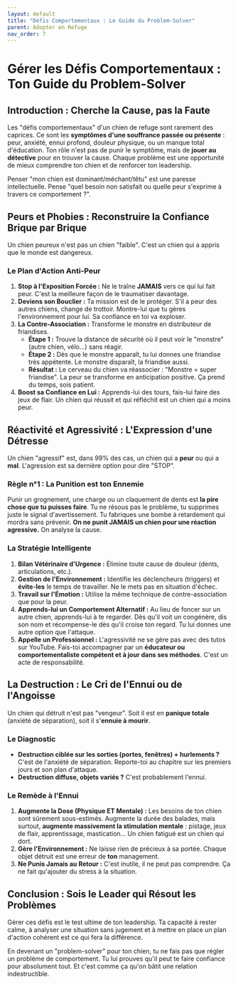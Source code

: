 ```yaml
---
layout: default
title: "Défis Comportementaux : Le Guide du Problem-Solver"
parent: Adopter en Refuge
nav_order: 7
---
```


# **Gérer les Défis Comportementaux : Ton Guide du Problem-Solver**

## **Introduction : Cherche la Cause, pas la Faute**

Les "défis comportementaux" d'un chien de refuge sont rarement des caprices. Ce sont les **symptômes d'une souffrance passée ou présente** : peur, anxiété, ennui profond, douleur physique, ou un manque total d'éducation. Ton rôle n'est pas de punir le symptôme, mais de **jouer au détective** pour en trouver la cause. Chaque problème est une opportunité de mieux comprendre ton chien et de renforcer ton leadership.

Penser "mon chien est dominant/méchant/têtu" est une paresse intellectuelle. Pense "quel besoin non satisfait ou quelle peur s'exprime à travers ce comportement ?".

## **Peurs et Phobies : Reconstruire la Confiance Brique par Brique**

Un chien peureux n'est pas un chien "faible". C'est un chien qui a appris que le monde est dangereux.

### **Le Plan d'Action Anti-Peur**

1.  **Stop à l'Exposition Forcée :** Ne le traîne **JAMAIS** vers ce qui lui fait peur. C'est la meilleure façon de le traumatiser davantage.
2.  **Deviens son Bouclier :** Ta mission est de le protéger. S'il a peur des autres chiens, change de trottoir. Montre-lui que tu gères l'environnement pour lui. Sa confiance en toi va exploser.
3.  **La Contre-Association :** Transforme le monstre en distributeur de friandises.
    *   **Étape 1 :** Trouve la distance de sécurité où il peut voir le "monstre" (autre chien, vélo...) sans réagir.
    *   **Étape 2 :** Dès que le monstre apparaît, tu lui donnes une friandise très appétente. Le monstre disparaît, la friandise aussi.
    *   **Résultat :** Le cerveau du chien va réassocier : "Monstre = super friandise". La peur se transforme en anticipation positive. Ça prend du temps, sois patient.
4.  **Boost sa Confiance en Lui :** Apprends-lui des tours, fais-lui faire des jeux de flair. Un chien qui réussit et qui réfléchit est un chien qui a moins peur.

## **Réactivité et Agressivité : L'Expression d'une Détresse**

Un chien "agressif" est, dans 99% des cas, un chien qui a **peur** ou qui a **mal**. L'agression est sa dernière option pour dire "STOP".

### **Règle n°1 : La Punition est ton Ennemie**

Punir un grognement, une charge ou un claquement de dents est **la pire chose que tu puisses faire**. Tu ne résous pas le problème, tu supprimes juste le signal d'avertissement. Tu fabriques une bombe à retardement qui mordra sans prévenir. **On ne punit JAMAIS un chien pour une réaction agressive.** On analyse la cause.

### **La Stratégie Intelligente**

1.  **Bilan Vétérinaire d'Urgence :** Élimine toute cause de douleur (dents, articulations, etc.).
2.  **Gestion de l'Environnement :** Identifie les déclencheurs (triggers) et **évite-les** le temps de travailler. Ne le mets pas en situation d'échec.
3.  **Travail sur l'Émotion :** Utilise la même technique de contre-association que pour la peur.
4.  **Apprends-lui un Comportement Alternatif :** Au lieu de foncer sur un autre chien, apprends-lui à te regarder. Dès qu'il voit un congénère, dis son nom et récompense-le dès qu'il croise ton regard. Tu lui donnes une autre option que l'attaque.
5.  **Appelle un Professionnel :** L'agressivité ne se gère pas avec des tutos sur YouTube. Fais-toi accompagner par un **éducateur ou comportementaliste compétent et à jour dans ses méthodes**. C'est un acte de responsabilité.

## **La Destruction : Le Cri de l'Ennui ou de l'Angoisse**

Un chien qui détruit n'est pas "vengeur". Soit il est en **panique totale** (anxiété de séparation), soit il s'**ennuie à mourir**.

### **Le Diagnostic**

*   **Destruction ciblée sur les sorties (portes, fenêtres) + hurlements ?** C'est de l'anxiété de séparation. Reporte-toi au chapitre sur les premiers jours et son plan d'attaque.
*   **Destruction diffuse, objets variés ?** C'est probablement l'ennui.

### **Le Remède à l'Ennui**

1.  **Augmente la Dose (Physique ET Mentale) :** Les besoins de ton chien sont sûrement sous-estimés. Augmente la durée des balades, mais surtout, **augmente massivement la stimulation mentale** : pistage, jeux de flair, apprentissage, mastication... Un chien fatigué est un chien qui dort.
2.  **Gère l'Environnement :** Ne laisse rien de précieux à sa portée. Chaque objet détruit est une erreur de **ton** management.
3.  **Ne Punis Jamais au Retour :** C'est inutile, il ne peut pas comprendre. Ça ne fait qu'ajouter du stress à la situation.

## **Conclusion : Sois le Leader qui Résout les Problèmes**

Gérer ces défis est le test ultime de ton leadership. Ta capacité à rester calme, à analyser une situation sans jugement et à mettre en place un plan d'action cohérent est ce qui fera la différence.

En devenant un "problem-solver" pour ton chien, tu ne fais pas que régler un problème de comportement. Tu lui prouves qu'il peut te faire confiance pour absolument tout. Et c'est comme ça qu'on bâtit une relation indestructible. 
